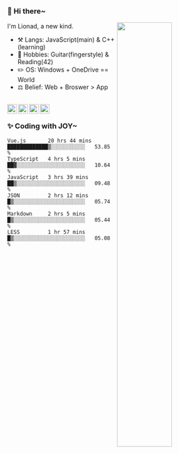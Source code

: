 ### 👋 Hi there~

[<img align="right" width="50%" src="https://github-readme-stats.vercel.app/api?username=Lionad-Morotar&show_icons=true">](https://metrics.lecoq.io/Lionad-Morotar?template=classic)

I'm Lionad, a new kind.

- ⚒️ Langs: JavaScript(main) & C++(learning)
- 🎨 Hobbies: Guitar(fingerstyle) & Reading(42)
- ✏️ OS: Windows + OneDrive == World
- ⚖️ Belief: Web + Broswer > App

<br />

<a href="https://www.lionad.art">
  <img align="left" alt="lionad-art" width="22px" src="https://cdn.jsdelivr.net/npm/simple-icons@3.1.0/icons/wordpress.svg" />
</a>
<a href="#1806234223">
  <img align="left" alt="1806234223" width="22px" src="https://cdn.jsdelivr.net/npm/simple-icons@3.1.0/icons/tencentqq.svg" />
</a>
<a href="https://www.zhihu.com/people/Lionad">
  <img align="left" alt="132yse" width="22px" src="https://cdn.jsdelivr.net/npm/simple-icons@3.1.0/icons/zhihu.svg" />
</a>
<a href="https://github.com/Lionad-Morotar">
  <img align="left" alt="yisar" width="22px" src="https://cdn.jsdelivr.net/npm/simple-icons@3.1.0/icons/github.svg" />
</a>

<br />

### ✨ Coding with JOY~

<!--START_SECTION:waka-->

```text
Vue.js       20 hrs 44 mins  █████████████▒░░░░░░░░░░░   53.85 %
TypeScript   4 hrs 5 mins    ██▓░░░░░░░░░░░░░░░░░░░░░░   10.64 %
JavaScript   3 hrs 39 mins   ██▒░░░░░░░░░░░░░░░░░░░░░░   09.48 %
JSON         2 hrs 12 mins   █▒░░░░░░░░░░░░░░░░░░░░░░░   05.74 %
Markdown     2 hrs 5 mins    █▒░░░░░░░░░░░░░░░░░░░░░░░   05.44 %
LESS         1 hr 57 mins    █▒░░░░░░░░░░░░░░░░░░░░░░░   05.08 %
```

<!--END_SECTION:waka-->
